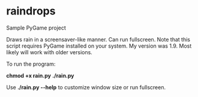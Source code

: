 # raindrops
Sample PyGame project

Draws rain in a screensaver-like manner. Can run fullscreen. Note that this script requires PyGame 
installed on your system. My version was 1.9. Most likely will work with older versions.

To run the program:

**chmod +x rain.py**
**./rain.py**

Use **./rain.py --help** to customize window size or run fullscreen.
